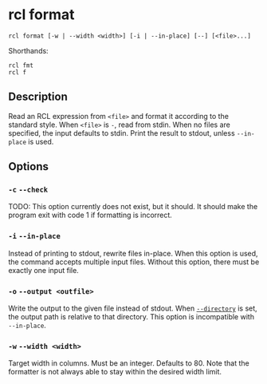 # rcl format

    rcl format [-w | --width <width>] [-i | --in-place] [--] [<file>...]

Shorthands:

    rcl fmt
    rcl f

## Description

Read an <abbr>RCL</abbr> expression from `<file>` and format it according to the
standard style. When `<file>` is `-`, read from stdin. When no files are
specified, the input defaults to stdin. Print the result to stdout, unless
`--in-place` is used.

## Options

### `-c` `--check`

TODO: This option currently does not exist, but it should. It should make the
program exit with code 1 if formatting is incorrect.

### `-i` `--in-place`

Instead of printing to stdout, rewrite files in-place. When this option is used,
the command accepts multiple input files. Without this option, there must be
exactly one input file.

### `-o` `--output <outfile>`

Write the output to the given file instead of stdout. When [`--directory`][dir]
is set, the output path is relative to that directory. This option is
incompatible with `--in-place`.

[dir]: rcl.md#-c-directory-dir

### `-w` `--width <width>`

Target width in columns. Must be an integer. Defaults to 80. Note that the
formatter is not always able to stay within the desired width limit.
